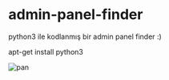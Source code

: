 # admin-panel-finder
python3 ile kodlanmış bir admin panel finder :)

apt-get install python3

![pan](https://user-images.githubusercontent.com/89400282/130600134-19f8a3a9-5f78-4eb8-aaab-efeb12d57372.PNG)
